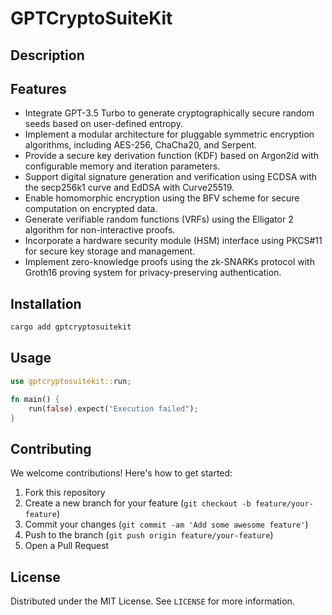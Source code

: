 # GPTCryptoSuiteKit

## Description



## Features

- Integrate GPT-3.5 Turbo to generate cryptographically secure random seeds based on user-defined entropy.
- Implement a modular architecture for pluggable symmetric encryption algorithms, including AES-256, ChaCha20, and Serpent.
- Provide a secure key derivation function (KDF) based on Argon2id with configurable memory and iteration parameters.
- Support digital signature generation and verification using ECDSA with the secp256k1 curve and EdDSA with Curve25519.
- Enable homomorphic encryption using the BFV scheme for secure computation on encrypted data.
- Generate verifiable random functions (VRFs) using the Elligator 2 algorithm for non-interactive proofs.
- Incorporate a hardware security module (HSM) interface using PKCS#11 for secure key storage and management.
- Implement zero-knowledge proofs using the zk-SNARKs protocol with Groth16 proving system for privacy-preserving authentication.
## Installation

```bash
cargo add gptcryptosuitekit
```

## Usage

```rust
use gptcryptosuitekit::run;

fn main() {
    run(false).expect("Execution failed");
}
```

## Contributing

We welcome contributions! Here's how to get started:

1. Fork this repository
2. Create a new branch for your feature (`git checkout -b feature/your-feature`)
3. Commit your changes (`git commit -am 'Add some awesome feature'`)
4. Push to the branch (`git push origin feature/your-feature`)
5. Open a Pull Request

## License

Distributed under the MIT License. See `LICENSE` for more information.
